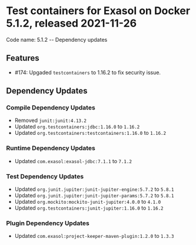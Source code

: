 # Test containers for Exasol on Docker 5.1.2, released 2021-11-26

Code name: 5.1.2 -- Dependency updates

## Features

* #174: Upgaded `testcontainers` to 1.16.2 to fix security issue.

## Dependency Updates

### Compile Dependency Updates

* Removed `junit:junit:4.13.2`
* Updated `org.testcontainers:jdbc:1.16.0` to `1.16.2`
* Updated `org.testcontainers:testcontainers:1.16.0` to `1.16.2`

### Runtime Dependency Updates

* Updated `com.exasol:exasol-jdbc:7.1.1` to `7.1.2`

### Test Dependency Updates

* Updated `org.junit.jupiter:junit-jupiter-engine:5.7.2` to `5.8.1`
* Updated `org.junit.jupiter:junit-jupiter-params:5.7.2` to `5.8.1`
* Updated `org.mockito:mockito-junit-jupiter:4.0.0` to `4.1.0`
* Updated `org.testcontainers:junit-jupiter:1.16.0` to `1.16.2`

### Plugin Dependency Updates

* Updated `com.exasol:project-keeper-maven-plugin:1.2.0` to `1.3.3`
